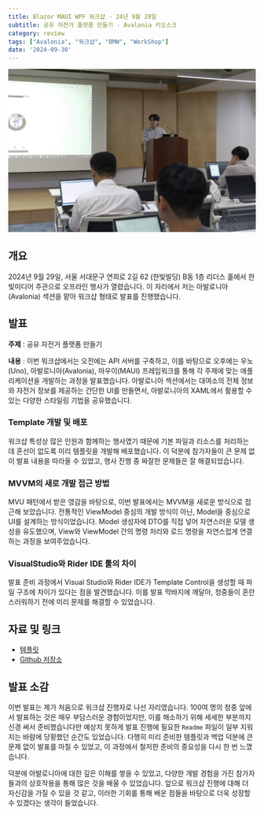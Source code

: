 ```yaml
---
title: Blazor MAUI WPF 워크샵 - 24년 9월 29일
subtitle: 공유 자전거 플랫폼 만들기 - Avalonia 키오스크
category: review
tags: ["Avalonia", "워크샵", "BMW", "WorkShop"]
date: '2024-09-30'
---
```

![alt text](image.png)
## 개요
2024년 9월 29일, 서울 서대문구 연희로 2길 62 (한빛빌딩) B동 1층 리더스 홀에서 한빛미디어 주관으로 오프라인 행사가 열렸습니다. 이 자리에서 저는 아발로니아(Avalonia) 섹션을 맡아 워크샵 형태로 발표를 진행했습니다.

## 발표

**주제** : 공유 자전거 플랫폼 만들기

**내용** : 이번 워크샵에서는 오전에는 API 서버를 구축하고, 이를 바탕으로 오후에는 우노(Uno), 아발로니아(Avalonia), 마우이(MAUI) 프레임워크를 통해 각 주제에 맞는 애플리케이션을 개발하는 과정을 발표했습니다.
아발로니아 섹션에서는 대여소의 전체 정보와 자전거 정보를 제공하는 간단한 UI를 만들면서, 아발로니아의 XAML에서 활용할 수 있는 다양한 스타일링 기법을 공유했습니다.

### Template 개발 및 배포
워크샵 특성상 많은 인원과 함께하는 행사였기 때문에 기본 파일과 리소스를 처리하는 데 혼선이 없도록 미리 템플릿을 개발해 배포했습니다. 이 덕분에 참가자들이 큰 문제 없이 발표 내용을 따라올 수 있었고, 행사 진행 중 짜잘한 문제들은 잘 해결되었습니다.

### MVVM의 새로 개발 접근 방법
MVU 패턴에서 받은 영감을 바탕으로, 이번 발표에서는 MVVM을 새로운 방식으로 접근해 보았습니다. 전통적인 ViewModel 중심의 개발 방식이 아닌, Model을 중심으로 UI를 설계하는 방식이었습니다. Model 생성자에 DTO를 직접 넣어 자연스러운 모델 생성을 유도했으며, View와 ViewModel 간의 명령 처리와 로드 명령을 자연스럽게 연결하는 과정을 보여주었습니다.

### VisualStudio와 Rider IDE 툴의 차이
발표 준비 과정에서 Visual Studio와 Rider IDE가 Template Control을 생성할 때 파일 구조에 차이가 있다는 점을 발견했습니다. 이를 발표 막바지에 깨달아, 청중들이 혼란스러워하기 전에 미리 문제를 해결할 수 있었습니다.

## 자료 및 링크
- [템플릿](https://www.nuget.org/packages/BicycleSharingAvalonia.Template/)
- [Github 저장소](https://github.com/blazorstudy/bicycle-sharing-system-workshop)

## 발표 소감
이번 발표는 제가 처음으로 워크샵 진행자로 나선 자리였습니다. 100여 명의 청중 앞에서 발표하는 것은 매우 부담스러운 경험이었지만, 이를 해소하기 위해 세세한 부분까지 신경 써서 준비했습니다만 예상치 못하게 발표 진행에 필요한 `Readme` 파일이 일부 지워지는 바람에 당황했던 순간도 있었습니다. 다행히 미리 준비한 템플릿과 백업 덕분에 큰 문제 없이 발표를 마칠 수 있었고, 이 과정에서 철저한 준비의 중요성을 다시 한 번 느꼈습니다.

덕분에 아발로니아에 대한 깊은 이해를 쌓을 수 있었고, 다양한 개발 경험을 가진 참가자들과의 상호작용을 통해 많은 것을 배울 수 있었습니다. 앞으로 워크샵 진행에 대해 더 자신감을 가질 수 있을 것 같고, 이러한 기회를 통해 배운 점들을 바탕으로 더욱 성장할 수 있겠다는 생각이 들었습니다.

